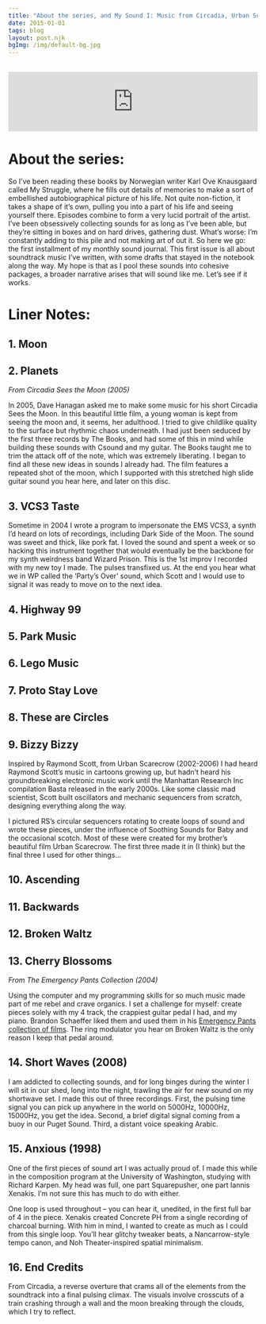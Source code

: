 ```yaml
---
title: "About the series, and My Sound I: Music from Circadia, Urban Scarecrow, Emergency Pants "
date: 2015-01-01
tags: blog
layout: post.njk
bgImg: /img/default-bg.jpg
---
```

<br/>
<iframe style="border: 0; width: 100%; height: 120px;" src="https://bandcamp.com/EmbeddedPlayer/album=204429516/size=large/bgcol=ffffff/linkcol=0687f5/tracklist=false/artwork=small/transparent=true/" seamless><a href="https://listenfastermusic.bandcamp.com/album/my-sound-i-soundtracks">My Sound I: Soundtracks by Ben McAllister</a></iframe>

# About the series:

So I’ve been reading these books by Norwegian writer Karl Ove 
Knausgaard called My Struggle, where he fills out details of memories to
 make a sort of embellished autobiographical picture of his life. Not 
quite non-fiction, it takes a shape of it’s own, pulling you into a part
 of his life and seeing yourself there. Episodes combine to form a very 
lucid portrait of the artist.
I’ve been obsessively collecting sounds for as long as I’ve been 
able, but they’re sitting in boxes and on hard drives, gathering dust. 
What’s worse: I’m constantly adding to this pile and not making art of 
out it. So here we go: the first installment of my monthly sound 
journal. This first issue is all about soundtrack music I’ve written, 
with some drafts that stayed in the notebook along the way.
My hope is that as I pool these sounds into cohesive packages, a 
broader narrative arises that will sound like me. Let’s see if it works.


# Liner Notes:

## 1. Moon
## 2. Planets
_From Circadia Sees the Moon (2005)_

In 2005, Dave Hanagan asked me to make some music for his short
Circadia Sees the Moon. In this beautiful little film, a young woman is
kept from seeing the moon and, it seems, her adulthood. I tried to give
childlike quality to the surface but rhythmic chaos underneath. I had
just been seduced by the first three records by The Books, and had some
of this in mind while building these sounds with Csound and my guitar.
The Books taught me to trim the attack off of the note, which was
extremely liberating. I began to find all these new ideas in sounds I
already had. The film features a repeated shot of the moon, which I
supported with this stretched high slide guitar sound you hear here, and
later on this disc.

## 3. VCS3 Taste

Sometime in 2004 I wrote a program to impersonate the EMS VCS3, a synth
I’d heard on lots of recordings, including Dark Side of the Moon. The
sound was sweet and thick, like pork fat. I loved the sound and spent a
week or so hacking this instrument together that would eventually be the
backbone for my synth weirdness band Wizard Prison. This is the 1st
improv I recorded with my new toy I made. The pulses transfixed us. At
the end you hear what we in WP called the ‘Party’s Over’ sound, which
Scott and I would use to signal it was ready to move on to the next
idea.


## 4. Highway 99
## 5. Park Music
## 6. Lego Music
## 7. Proto Stay Love
## 8. These are Circles
## 9. Bizzy Bizzy

Inspired by Raymond Scott, from Urban Scarecrow (2002-2006)
I had heard Raymond Scott’s music in cartoons growing up, but hadn’t
heard his groundbreaking electronic music work until the Manhattan
Research Inc compilation Basta released in the early 2000s. Like some
classic mad scientist, Scott built oscillators and mechanic sequencers
from scratch, designing everything along the way.

I pictured RS’s circular sequencers rotating to create loops of sound
and wrote these pieces, under the influence of Soothing Sounds for Baby
and the occasional scotch. Most of these were created for my brother’s
beautiful film Urban Scarecrow. The first three made it in (I think) but
the final three I used for other things…

## 10. Ascending
## 11. Backwards
## 12. Broken Waltz
## 13. Cherry Blossoms

_From The Emergency Pants Collection (2004)_

Using the computer and my programming skills for so much music made
part of me rebel and crave organics. I set a challenge for myself:
create pieces solely with my 4 track, the crappiest guitar pedal I had,
and my piano. Brandon Schaeffer liked them and used them in his
[Emergency Pants collection of films](https://www.youtube.com/playlist?list=PL8HqEsHojIXMPb6sd72UuzhQr7FHIXyo7). The ring modulator you hear on Broken Waltz
is the only reason I keep that pedal around.

## 14. Short Waves (2008)

I am addicted to collecting sounds, and for long binges during the
winter I will sit in our shed, long into the night, trawling the air for
new sound on my shortwave set. I made this out of three recordings.
First, the pulsing time signal you can pick up anywhere in the world on
5000Hz, 10000Hz, 15000Hz, you get the idea. Second, a brief digital
signal coming from a buoy in our Puget Sound. Third, a distant voice
speaking Arabic.

## 15. Anxious (1998)

One of the first pieces of sound art I was actually proud of. I made
this while in the composition program at the University of Washington,
studying with Richard Karpen. My head was full, one part Squarepusher,
one part Iannis Xenakis. I’m not sure this has much to do with either.

One loop is used throughout – you can hear it, unedited, in the first
full bar of 4 in the piece. Xenakis created Concrete PH from a single
recording of charcoal burning. With him in mind, I wanted to create as
much as I could from this single loop. You’ll hear glitchy tweaker
beats, a Nancarrow-style tempo canon, and Noh Theater-inspired spatial
minimalism.

## 16. End Credits

From Circadia, a reverse overture that crams all of the elements from
the soundtrack into a final pulsing climax. The visuals involve
crosscuts of a train crashing through a wall and the moon breaking
through the clouds, which I try to reflect.
